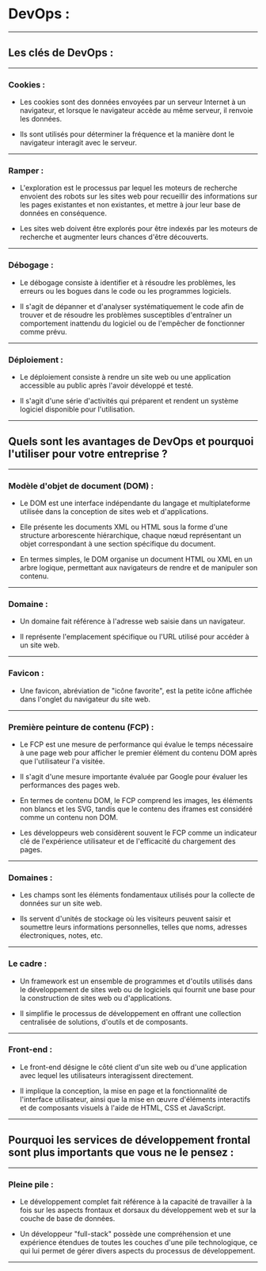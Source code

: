 # **DevOps :**

---

## **Les clés de DevOps :**

---

### **Cookies :**

- Les cookies sont des données envoyées par un serveur Internet à un navigateur, et lorsque le navigateur accède au même serveur, il renvoie les données. 
    
- Ils sont utilisés pour déterminer la fréquence et la manière dont le navigateur interagit avec le serveur.

---

### **Ramper :**

- L'exploration est le processus par lequel les moteurs de recherche envoient des robots sur les sites web pour recueillir des informations sur les pages existantes et non existantes, et mettre à jour leur base de données en conséquence. 
    
- Les sites web doivent être explorés pour être indexés par les moteurs de recherche et augmenter leurs chances d'être découverts.

---

### **Débogage :**

- Le débogage consiste à identifier et à résoudre les problèmes, les erreurs ou les bogues dans le code ou les programmes logiciels. 
    
- Il s'agit de dépanner et d'analyser systématiquement le code afin de trouver et de résoudre les problèmes susceptibles d'entraîner un comportement inattendu du logiciel ou de l'empêcher de fonctionner comme prévu.

---

### **Déploiement :**

- Le déploiement consiste à rendre un site web ou une application accessible au public après l'avoir développé et testé. 
    
- Il s'agit d'une série d'activités qui préparent et rendent un système logiciel disponible pour l'utilisation.

---

## **Quels sont les avantages de DevOps et pourquoi l'utiliser pour votre entreprise ?**

---

### **Modèle d'objet de document (DOM) :**

- Le DOM est une interface indépendante du langage et multiplateforme utilisée dans la conception de sites web et d'applications. 
    
- Elle présente les documents XML ou HTML sous la forme d'une structure arborescente hiérarchique, chaque nœud représentant un objet correspondant à une section spécifique du document. 
    
- En termes simples, le DOM organise un document HTML ou XML en un arbre logique, permettant aux navigateurs de rendre et de manipuler son contenu.

---

### **Domaine :**

- Un domaine fait référence à l'adresse web saisie dans un navigateur. 
    
- Il représente l'emplacement spécifique ou l'URL utilisé pour accéder à un site web.

---

### **Favicon :**

- Une favicon, abréviation de "icône favorite", est la petite icône affichée dans l'onglet du navigateur du site web.

---

### **Première peinture de contenu (FCP) :**

- Le FCP est une mesure de performance qui évalue le temps nécessaire à une page web pour afficher le premier élément du contenu DOM après que l'utilisateur l'a visitée. 
    
- Il s'agit d'une mesure importante évaluée par Google pour évaluer les performances des pages web. 
    
- En termes de contenu DOM, le FCP comprend les images, les éléments non blancs et les SVG, tandis que le contenu des iframes est considéré comme un contenu non DOM. 
    
- Les développeurs web considèrent souvent le FCP comme un indicateur clé de l'expérience utilisateur et de l'efficacité du chargement des pages.

---

### **Domaines :**

- Les champs sont les éléments fondamentaux utilisés pour la collecte de données sur un site web. 
    
- Ils servent d'unités de stockage où les visiteurs peuvent saisir et soumettre leurs informations personnelles, telles que noms, adresses électroniques, notes, etc.

---

### **Le cadre :**

- Un framework est un ensemble de programmes et d'outils utilisés dans le développement de sites web ou de logiciels qui fournit une base pour la construction de sites web ou d'applications. 
    
- Il simplifie le processus de développement en offrant une collection centralisée de solutions, d'outils et de composants.

---

### **Front-end :**

- Le front-end désigne le côté client d'un site web ou d'une application avec lequel les utilisateurs interagissent directement. 
    
- Il implique la conception, la mise en page et la fonctionnalité de l'interface utilisateur, ainsi que la mise en œuvre d'éléments interactifs et de composants visuels à l'aide de HTML, CSS et JavaScript.

---

## **Pourquoi les services de développement frontal sont plus importants que vous ne le pensez :**

---

### **Pleine pile :**

- Le développement complet fait référence à la capacité de travailler à la fois sur les aspects frontaux et dorsaux du développement web et sur la couche de base de données. 
    
- Un développeur "full-stack" possède une compréhension et une expérience étendues de toutes les couches d'une pile technologique, ce qui lui permet de gérer divers aspects du processus de développement.

---